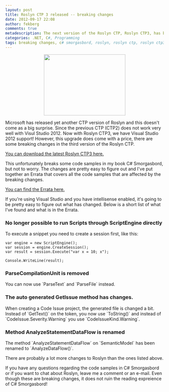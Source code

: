 ```yaml
---
layout: post
title: Roslyn CTP 3 released -- breaking changes
date: 2012-09-17 22:08
author: fekberg
comments: true
metadescription: The next version of the Roslyn CTP, Roslyn CTP3, has been released and it has some breaking changes!
categories: .NET, C#, Programming
tags: breaking changes, c# smorgasbord, roslyn, roslyn ctp, roslyn ctp3
---
```

<div style="width: 259px; margin: 0 auto;"><img src="http://cdn.filipekberg.se/fekberg-blog/wp-content/uploads/2012/09/breakingchains.jpg" alt="" title="breakingchains" width="259" height="194" class="aligncenter size-full wp-image-1095" /></div>

Microsoft has released yet another CTP version of Roslyn and this doesn't come as a big surprise. Since the previous CTP (CTP2) does not work very well with Visul Studio 2012. Now with Roslyn CTP3, we have Visual Studio 2012 support! However, this upgrade does come with a price, there are some breaking changes in the third version of the Roslyn CTP.<!--excerpt-->

<a href="http://www.microsoft.com/en-us/download/details.aspx?id=34685">You can download the latest Roslyn CTP3 here.</a>

This unfortunately breaks some code samples in my book C# Smorgasbord, but not to worry. The changes are pretty easy to figure out and I've put together an Errata that covers all the code samples that are affected by the breaking changes.

<a href="http://books.filipekberg.se/Errata">You can find the Errata here.</a>

If you're using Visual Studio and you have intellisense enabled, it's going to be pretty easy to figure out what has changed. Below is a short list of what I've found and what is in the Errata.

<h3>No longer possible to run Scripts through ScriptEngine directly</h3>
To execute a snippet you need to create a session first, like this:

	var engine = new ScriptEngine();
	var session = engine.CreateSession();
	var result = session.Execute("var x = 10; x");

	Console.WriteLine(result);

<h3>ParseCompilationUnit is removed</h3>
You can now use `ParseText` and `ParseFile` instead.

<h3>The auto generated GetIssue method has changes.</h3> 
When creating a Code Issue project, the generated file is changed a bit. Instead of `GetText()` on the token, you now use `ToString()` and instead of `CodeIssue.Severity.Warning` you use `CodeIssueKind.Warning`.

<h3>Method AnalyzeStatementDataFlow is renamed</h3>
The method `AnalyzeStatementDataFlow` on `SemanticModel` has been renamed to `AnalyzeDataFlow()`.

There are probably a lot more changes to Roslyn than the ones listed above.

If you have any questions regarding the code samples in C# Smorgasbord or if you want to chat about Roslyn, leave me a comment or an e-mail. Even though these are breaking changes, it does not ruin the reading expreience of C# Smorgasbord!